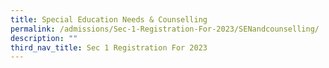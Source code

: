 ```yaml
---
title: Special Education Needs & Counselling
permalink: /admissions/Sec-1-Registration-For-2023/SENandcounselling/
description: ""
third_nav_title: Sec 1 Registration For 2023
---
```

